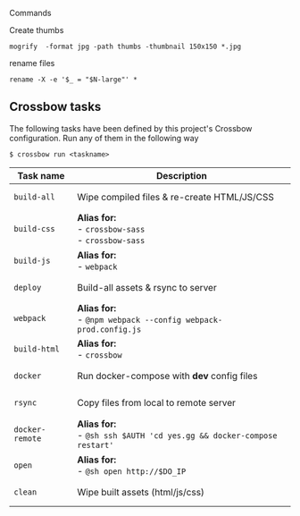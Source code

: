 Commands

Create thumbs

```shell
mogrify  -format jpg -path thumbs -thumbnail 150x150 *.jpg
```

rename files
```shell
rename -X -e '$_ = "$N-large"' *
```

<!--crossbow-docs-start-->
## Crossbow tasks

The following tasks have been defined by this project's Crossbow configuration.
Run any of them in the following way
 
```shell
$ crossbow run <taskname>
```
|Task name|Description|
|---|---|
|<pre>`build-all`</pre>|Wipe compiled files & re-create HTML/JS/CSS|
|<pre>`build-css`</pre>|**Alias for:**<br>- `crossbow-sass`<br>- `crossbow-sass`|
|<pre>`build-js`</pre>|**Alias for:**<br>- `webpack`|
|<pre>`deploy`</pre>|Build-all assets & rsync to server|
|<pre>`webpack`</pre>|**Alias for:**<br>- `@npm webpack --config webpack-prod.config.js`|
|<pre>`build-html`</pre>|**Alias for:**<br>- `crossbow`|
|<pre>`docker`</pre>|Run docker-compose with **dev** config files|
|<pre>`rsync`</pre>|Copy files from local to remote server|
|<pre>`docker-remote`</pre>|**Alias for:**<br>- `@sh ssh $AUTH 'cd yes.gg && docker-compose restart'`|
|<pre>`open`</pre>|**Alias for:**<br>- `@sh open http://$DO_IP`|
|<pre>`clean`</pre>|Wipe built assets (html/js/css)|
<!--crossbow-docs-end-->
